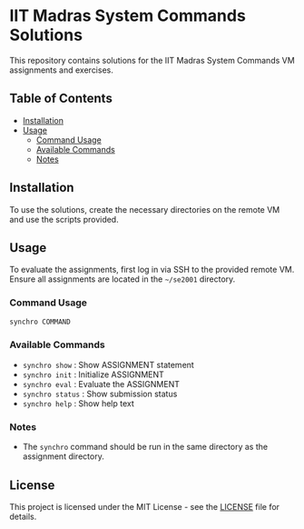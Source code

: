 # IIT Madras System Commands Solutions

This repository contains solutions for the IIT Madras System Commands VM assignments and exercises. 

## Table of Contents

- [Installation](#installation)
- [Usage](#usage)
  - [Command Usage](#command-usage)
  - [Available Commands](#available-commands)
  - [Notes](#notes)

## Installation

To use the solutions, create the necessary directories on the remote VM and use the scripts provided.

## Usage

To evaluate the assignments, first log in via SSH to the provided remote VM. Ensure all assignments are located in the `~/se2001` directory.

### Command Usage

```bash
synchro COMMAND
```

### Available Commands

- `synchro show`     : Show ASSIGNMENT statement  
- `synchro init`     : Initialize ASSIGNMENT  
- `synchro eval`     : Evaluate the ASSIGNMENT  
- `synchro status`   : Show submission status  
- `synchro help`     : Show help text  

### Notes

- The `synchro` command should be run in the same directory as the assignment directory.

## License

This project is licensed under the MIT License - see the [LICENSE](LICENSE) file for details.
